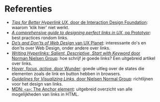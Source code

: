 <!-- @license CC0-1.0 -->

# Referenties

- [_Tips for Better Hyperlink UX_, door de Interaction Design Foundation](https://www.interaction-design.org/literature/article/tips-for-better-hyperlink-ux): waarom 'klik hier' niet werkt.
- [_A comprehensive guide to designing perfect links in UX_, op Prototypr](https://blog.prototypr.io/a-guide-to-designing-perfect-links-in-ux-414558f35730): best practices rondom links.
- [_Do’s and Don’ts of Web Design_ van UX Planet](https://uxplanet.org/dos-and-don-ts-of-web-design-8c9d6a5de7c6): interessante do's en don'ts over Web Design, onder andere over links.
- [_Writing Hyperlinks: Salient, Descriptive, Start with Keyword_ door Norman Nielsen Group](https://www.nngroup.com/articles/writing-links/): hoe schrijf je goede links? Een uitgebreid artikel over links.
- [_Hover, focus, active_, door Wunder](https://wunder.io/wunderpedia/accessibility/accessible-uis/hover-focus-active/): goede uitleg over de states die elementen zoals de link en button hebben in browsers.
- [_Guidelines for Visualizing Links_, door Nielsen Normal Group](https://www.nngroup.com/articles/guidelines-for-visualizing-links/): richtlijnen voor het design van links.
- [MDN: `<a>`: The Anchor element](https://developer.mozilla.org/en-US/docs/Web/HTML/Element/a): uitgebreid overzicht van alle mogelijkheden van links in HTML.
